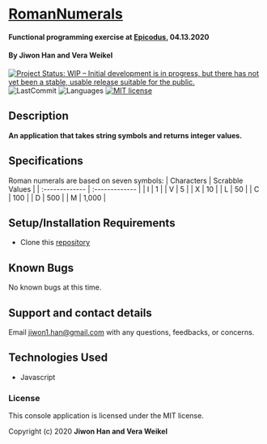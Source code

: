 # [RomanNumerals](https://github.com/jiwon-seattle/RomanNumerals.git)

#### Functional programming exercise at [Epicodus](https://www.epicodus.com/), 04.13.2020

#### By **Jiwon Han and Vera Weikel**

[![Project Status: WIP – Initial development is in progress, but there has not yet been a stable, usable release suitable for the public.](https://www.repostatus.org/badges/latest/wip.svg)](https://www.repostatus.org/#wip)
![LastCommit](https://img.shields.io/github/last-commit/jiwon-seattle/RomanNumeral)
![Languages](https://img.shields.io/github/languages/top/jiwon-seattle/RomanNumeral)
[![MIT license](https://img.shields.io/badge/License-MIT-orange.svg)](https://lbesson.mit-license.org/)

## Description

**An application that takes string symbols and returns integer values.**

## Specifications

Roman numerals are based on seven symbols:
| Characters | Scrabble Values | 
| :-------------     | :------------- | 
| I | 1 |
| V | 5 |
| X | 10 |
| L | 50 |
| C | 100 |
| D | 500 |
| M | 1,000 |

## Setup/Installation Requirements

- Clone this [repository](https://github.com/jiwon-seattle/RomanNumerals.git)

## Known Bugs

No known bugs at this time.

## Support and contact details

Email jiwon1.han@gmail.com with any questions, feedbacks, or concerns.

## Technologies Used

- Javascript

### License

This console application is licensed under the MIT license.

Copyright (c) 2020 **Jiwon Han and Vera Weikel**
